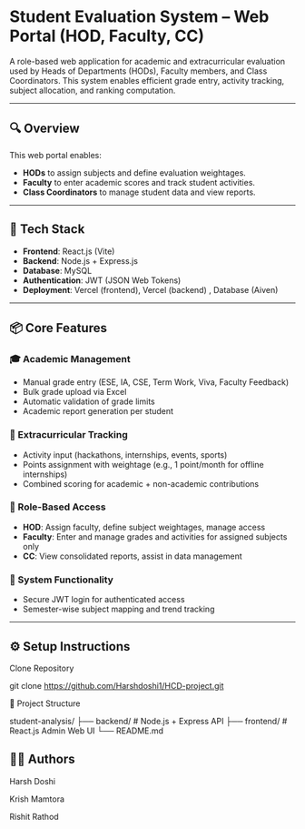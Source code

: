 # Student Evaluation System – Web Portal (HOD, Faculty, CC)

A role-based web application for academic and extracurricular evaluation used by Heads of Departments (HODs), Faculty members, and Class Coordinators. This system enables efficient grade entry, activity tracking, subject allocation, and ranking computation.

---

## 🔍 Overview

This web portal enables:
- **HODs** to assign subjects and define evaluation weightages.
- **Faculty** to enter academic scores and track student activities.
- **Class Coordinators** to manage student data and view reports.

---

## 🧰 Tech Stack

- **Frontend**: React.js (Vite)
- **Backend**: Node.js + Express.js
- **Database**: MySQL
- **Authentication**: JWT (JSON Web Tokens)
- **Deployment**: Vercel (frontend), Vercel (backend) , Database (Aiven)

---

## 📦 Core Features

### 🎓 Academic Management
- Manual grade entry (ESE, IA, CSE, Term Work, Viva, Faculty Feedback)
- Bulk grade upload via Excel
- Automatic validation of grade limits
- Academic report generation per student

### 🏅 Extracurricular Tracking
- Activity input (hackathons, internships, events, sports)
- Points assignment with weightage (e.g., 1 point/month for offline internships)
- Combined scoring for academic + non-academic contributions

### 🔐 Role-Based Access
- **HOD**: Assign faculty, define subject weightages, manage access
- **Faculty**: Enter and manage grades and activities for assigned subjects only
- **CC**: View consolidated reports, assist in data management

### 🔧 System Functionality
- Secure JWT login for authenticated access
- Semester-wise subject mapping and trend tracking

---

## ⚙️ Setup Instructions

Clone Repository

git clone https://github.com/Harshdoshi1/HCD-project.git

📁 Project Structure

student-analysis/
├── backend/       # Node.js + Express API
├── frontend/      # React.js Admin Web UI
└── README.md

## 👨‍💻 Authors

Harsh Doshi

Krish Mamtora

Rishit Rathod
